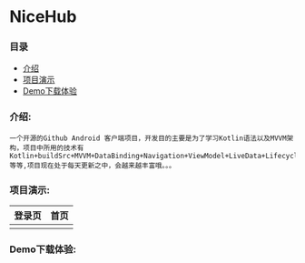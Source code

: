 # NiceHub
### 目录
- [介绍](#介绍)
- [项目演示](#项目演示)
- [Demo下载体验](#Demo下载体验)
### 介绍:
	一个开源的Github Android 客户端项目，开发目的主要是为了学习Kotlin语法以及MVVM架构，项目中所用的技术有Kotlin+buildSrc+MVVM+DataBinding+Navigation+ViewModel+LiveData+Lifecycle+Material等等,项目现在处于每天更新之中，会越来越丰富哦。。。
### 项目演示:
|登录页|首页|
|:---:|:---:|
|![]()|![]()|

### Demo下载体验:

